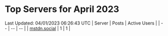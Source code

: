 # Top Servers for April 2023
Last Updated: 04/01/2023 06:26:43 UTC
| Server | Posts | Active Users |
| -- | -- | -- |
| [mstdn.social](https://mstdn.social/tags/PowerShell) | 1 | 1 |
